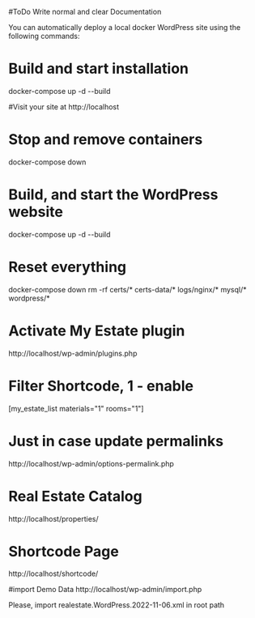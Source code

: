 #ToDo Write normal and clear Documentation

You can automatically deploy a local docker WordPress site using the following commands:

# Build and start installation
docker-compose up -d --build

#Visit your site at http://localhost

# Stop and remove containers
docker-compose down
# Build, and start the WordPress website
docker-compose up -d --build
# Reset everything
docker-compose down
rm -rf certs/* certs-data/* logs/nginx/* mysql/* wordpress/*

# Activate My Estate plugin
http://localhost/wp-admin/plugins.php

# Filter Shortcode, 1 - enable
[my_estate_list materials="1" rooms="1"]
 
# Just in case update permalinks
http://localhost/wp-admin/options-permalink.php

# Real Estate Catalog
http://localhost/properties/

# Shortcode Page 
http://localhost/shortcode/

#import Demo Data 
http://localhost/wp-admin/import.php

Please, import realestate.WordPress.2022-11-06.xml in root path



